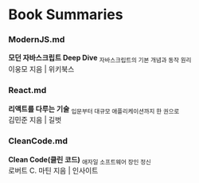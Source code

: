 # Book Summaries
### ModernJS.md  
**모던 자바스크립트 Deep Dive** <sub>자바스크립트의 기본 개념과 동작 원리</sub>  
이웅모 지음 | 위키북스  

### React.md  
**리액트를 다루는 기술** <sub>입문부터 대규모 애플리케이션까지 한 권으로</sub>  
김민준 지음 | 길벗  

### CleanCode.md 
**Clean Code(클린 코드)** <sub>애자일 소프트웨어 장인 정신</sub>   
로버트 C. 마틴 지음 | 인사이트

